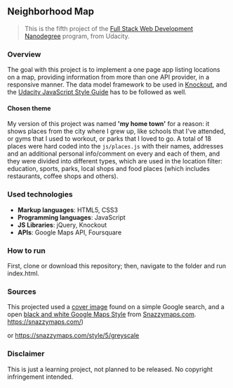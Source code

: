 ## Neighborhood Map

> This is the fifth project of the [Full Stack Web Development Nanodegree](https://in.udacity.com/course/full-stack-web-developer-nanodegree--nd004/) program, from Udacity.



### Overview

The goal with this project is to implement a one page app listing locations on a map, providing information from more than one API provider, in a responsive manner. The data model framework to be used in [Knockout](https://knockoutjs.com/index.html), and the [Udacity JavaScript Style Guide](https://udacity.github.io/frontend-nanodegree-styleguide/javascript.html) has to be followed as well.



#### Chosen theme

My version of this project was named **'my home town'** for a reason: it shows places from the city where I grew up, like schools that I've attended, or gyms that I used to workout, or parks that I loved to go. A total of 18 places were hard coded into the `js/places.js` with their names, addresses and an additional personal info/comment on every and each of them, and they were divided into different types, which are used in the location filter: education, sports, parks, local shops and food places (which includes restaurants, coffee shops and others).



### Used technologies

- **Markup languages**: HTML5, CSS3 
- **Programming languages**: JavaScript
- **JS Libraries**: jQuery, Knockout
- **APIs**: Google Maps API, Foursquare



### How to run

First, clone or download this repository; then, navigate to the folder and run index.html. 



### Sources

This projected used a [cover image](https://i.pinimg.com/originals/6d/4b/5e/6d4b5edf80117fbf73d4dab7be8ab7f9.jpg) found on a simple Google search, and a open [black and white Google Maps Style](https://snazzymaps.com/style/79/black-and-white) from [Snazzymaps.com](https://snazzymaps.com). https://snazzymaps.com/)



or <https://snazzymaps.com/style/5/greyscale>



### Disclaimer

This is just a learning project, not planned to be released. No copyright infringement intended.